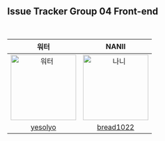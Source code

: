 ## Issue Tracker Group 04 Front-end

<br>

|워터|NANII|
|:--:|:--:|
|<img src="https://github.com/bread1022/TIL/assets/107349637/465b8b44-ed4a-4712-8814-5b462d335397" alt="워터" width="150" height="150">|<img src="https://github.com/bread1022/TIL/assets/107349637/ab666480-2d8f-4b8e-8868-f1c8a099e393" alt="나니" width="150" height="150">|
| [yesolyo](https://github.com/yesolyo) | [bread1022](https://github.com/bread1022) |